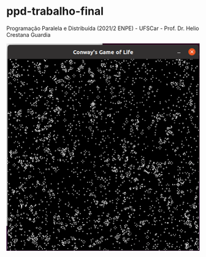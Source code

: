 # ppd-trabalho-final
Programação Paralela e Distribuída (2021/2 ENPE) - UFSCar - Prof. Dr. Helio Crestana Guardia 

![Exemplo de gol_sdl.c](https://github.com/MarcoGrivol/ppd-trabalho-final/blob/main/example.png)
